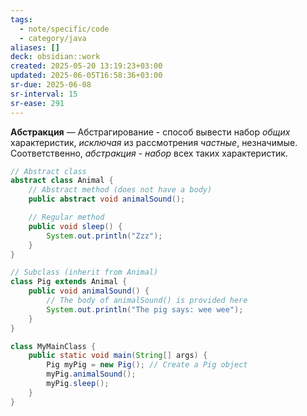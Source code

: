 ```yaml
---
tags:
  - note/specific/code
  - category/java
aliases: []
deck: obsidian::work
created: 2025-05-20 13:19:23+03:00
updated: 2025-06-05T16:58:36+03:00
sr-due: 2025-06-08
sr-interval: 15
sr-ease: 291
---
```


**Абстракция**
—
Абстрагирование - способ вывести набор *общих* характеристик, *исключая* из рассмотрения *частные*, незначимые. Соответственно, *абстракция - набор* всех таких характеристик.
```java
// Abstract class
abstract class Animal {
    // Abstract method (does not have a body)
    public abstract void animalSound();

    // Regular method
    public void sleep() {
        System.out.println("Zzz");
    }
}

// Subclass (inherit from Animal)
class Pig extends Animal {
    public void animalSound() {
        // The body of animalSound() is provided here
        System.out.println("The pig says: wee wee");
    }
}

class MyMainClass {
    public static void main(String[] args) {
        Pig myPig = new Pig(); // Create a Pig object
        myPig.animalSound();
        myPig.sleep();
    }
}
```
<!--SR:!2025-05-24,4,270-->
